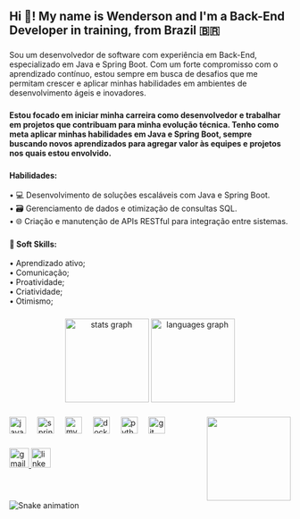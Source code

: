 <h2 align="left">Hi 👋! My name is Wenderson and I'm a Back-End Developer in training, from Brazil 🇧🇷</h2>

###

<p align="left">Sou um desenvolvedor de software com experiência em Back-End, especializado em Java e Spring Boot. Com um forte compromisso com o aprendizado contínuo, estou sempre em busca de desafios que me permitam crescer e aplicar minhas habilidades em ambientes de desenvolvimento ágeis e inovadores.</p>

###

<h4 align="left">Estou focado em iniciar minha carreira como desenvolvedor e trabalhar em projetos que contribuam para minha evolução técnica. Tenho como meta aplicar minhas habilidades em Java e Spring Boot, sempre buscando novos aprendizados para agregar valor às equipes e projetos nos quais estou envolvido.</h4>

###

<p align="left"><strong>Habilidades:</strong><br><br>
• 💻 Desenvolvimento de soluções escaláveis com Java e Spring Boot.<br>
• 🗃️ Gerenciamento de dados e otimização de consultas SQL.<br>
• 🌐 Criação e manutenção de APIs RESTful para integração entre sistemas.
</p>

###

<p align="left"><strong>🧠 Soft Skills:</strong><br><br>
• Aprendizado ativo;<br>
• Comunicação;<br>
• Proatividade;<br>
• Criatividade;<br>
• Otimismo;
</p>

###

<div align="center">
  <img src="https://github-readme-stats.vercel.app/api?username=wendersonjonatha&hide_title=false&hide_rank=false&show_icons=true&include_all_commits=true&count_private=true&disable_animations=false&theme=dracula&locale=en&hide_border=false" height="150" alt="stats graph"  />
  <img src="https://github-readme-stats.vercel.app/api/top-langs?username=wendersonjonatha&locale=en&hide_title=false&layout=compact&card_width=320&langs_count=5&theme=dracula&hide_border=false" height="150" alt="languages graph"  />
</div>

###

<img align="right" height="150" src="https://i.imgflip.com/65efzo.gif"  />

###

<div align="left">
  <img src="https://cdn.jsdelivr.net/gh/devicons/devicon/icons/java/java-original.svg" height="30" alt="java logo"  />
  <img width="12" />
  <img src="https://cdn.jsdelivr.net/gh/devicons/devicon/icons/spring/spring-original.svg" height="30" alt="spring logo"  />
  <img width="12" />
  <img src="https://cdn.jsdelivr.net/gh/devicons/devicon/icons/mysql/mysql-original.svg" height="30" alt="mysql logo"  />
  <img width="12" />
  <img src="https://cdn.jsdelivr.net/gh/devicons/devicon/icons/docker/docker-original.svg" height="30" alt="docker logo"  />
  <img width="12" />
  <img src="https://cdn.jsdelivr.net/gh/devicons/devicon/icons/python/python-original.svg" height="30" alt="python logo"  />
  <img width="12" />
  <img src="https://cdn.jsdelivr.net/gh/devicons/devicon/icons/git/git-original.svg" height="30" alt="git logo"  />
</div>

###

<div align="left">
  <a href="mailto:wendersonjonathadev@gmail.com" target="_blank">
    <img src="https://img.shields.io/static/v1?message=Gmail&logo=gmail&label=&color=D14836&logoColor=white&labelColor=&style=for-the-badge" height="35" alt="gmail logo"  />
  </a>
  <a href="https://www.linkedin.com/in/wenderson-jonatha/" target="_blank">
    <img src="https://img.shields.io/static/v1?message=LinkedIn&logo=linkedin&label=&color=0077B5&logoColor=white&labelColor=&style=for-the-badge" height="35" alt="linkedin logo"  />
  </a>
</div>

###

<br clear="both">

<img src="https://raw.githubusercontent.com/maurodesouza/maurodesouza/output/snake.svg" alt="Snake animation" />

###

